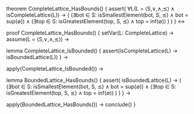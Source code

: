 theorem CompleteLattice_HasBounds() {
  assert(
    ∀L(L = ⟨S,∨,∧,⪯⟩ ∧ isCompleteLattice(L)) →
    (
      (∃bot ∈ S: isSmallestElement(bot, S, ⪯) ∧ bot = sup(∅))
      ∧
      (∃top ∈ S: isGreatestElement(top, S, ⪯) ∧ top = inf(∅))
    )
  )
} ↔

proof CompleteLattice_HasBounds() {
  setVar(L: CompleteLattice) →
  assume(L = ⟨S,∨,∧,⪯⟩) →
  
  lemma CompleteLattice_IsBounded() {
    assert(isCompleteLattice(L) → isBoundedLattice(L))
  } →
  
  apply(CompleteLattice_IsBounded()) →
  
  lemma BoundedLattice_HasBounds() {
    assert(
      isBoundedLattice(L) → 
      (
        (∃bot ∈ S: isSmallestElement(bot, S, ⪯) ∧ bot = sup(∅))
        ∧
        (∃top ∈ S: isGreatestElement(top, S, ⪯) ∧ top = inf(∅))
      )
    )
  } →
  
  apply(BoundedLattice_HasBounds()) →
  conclude()
}